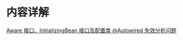 # 内容详解

[Aware 接口、InitializingBean 接口及配置类 @Autowired 失效分析问题](https://lbv3tnvzjg.feishu.cn/wiki/TZqgwEL6Ui8DewkCbg2cZ8fRn3f)